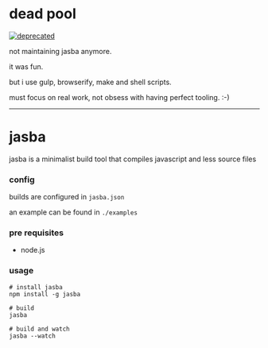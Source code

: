 # dead pool

[![deprecated](http://badges.github.io/stability-badges/dist/deprecated.svg)](http://github.com/badges/stability-badges)

not maintaining jasba anymore.

it was fun. 

but i use gulp, browserify, make and shell scripts.

must focus on real work, not obsess with having perfect tooling. :-)

---

# jasba

jasba is a minimalist build tool that compiles javascript and less source files

### config

builds are configured in `jasba.json`

an example can be found in `./examples`

### pre requisites

- node.js

### usage

    # install jasba
    npm install -g jasba
    
    # build
    jasba
    
    # build and watch
    jasba --watch

